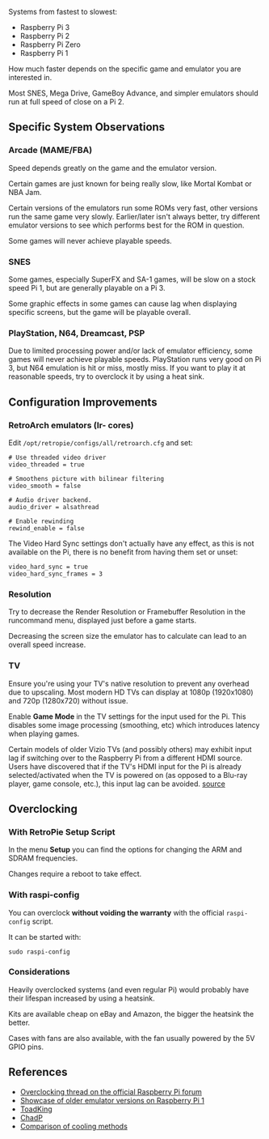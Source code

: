 Systems from fastest to slowest:

* Raspberry Pi 3
* Raspberry Pi 2
* Raspberry Pi Zero
* Raspberry Pi 1

How much faster depends on the specific game and emulator you are interested in.

Most SNES, Mega Drive, GameBoy Advance, and simpler emulators should run at full speed of close on a Pi 2.

## Specific System Observations

### Arcade (MAME/FBA)

Speed depends greatly on the game and the emulator version.

Certain games are just known for being really slow, like Mortal Kombat or NBA Jam.

Certain versions of the emulators run some ROMs very fast, other versions run the same game very slowly. Earlier/later isn't always better, try different emulator versions to see which performs best for the ROM in question.

Some games will never achieve playable speeds.

### SNES

Some games, especially SuperFX and SA-1 games, will be slow on a stock speed Pi 1, but are generally playable on a Pi 3.

Some graphic effects in some games can cause lag when displaying specific screens, but the game will be playable overall.

### PlayStation, N64, Dreamcast, PSP

Due to limited processing power and/or lack of emulator efficiency, some games will never achieve playable speeds. PlayStation runs very good on Pi 3, but N64 emulation is hit or miss, mostly miss. If you want to play it at reasonable speeds, try to overclock it by using a heat sink. 

## Configuration Improvements

### RetroArch emulators (lr- cores)

Edit `/opt/retropie/configs/all/retroarch.cfg` and set:

```
# Use threaded video driver
video_threaded = true

# Smoothens picture with bilinear filtering
video_smooth = false

# Audio driver backend.
audio_driver = alsathread

# Enable rewinding
rewind_enable = false
```

The Video Hard Sync settings don't actually have any effect, as this is not available on the Pi, there is no benefit from having them set or unset:

~~~
video_hard_sync = true
video_hard_sync_frames = 3
~~~

### Resolution

Try to decrease the Render Resolution or Framebuffer Resolution in the runcommand menu, displayed just before a game starts.

Decreasing the screen size the emulator has to calculate can lead to an overall speed increase.

### TV

Ensure you're using your TV's native resolution to prevent any overhead due to upscaling. Most modern HD TVs can display at 1080p (1920x1080) and 720p (1280x720) without issue.

Enable **Game Mode** in the TV settings for the input used for the Pi. This disables some image processing (smoothing, etc) which introduces latency when playing games.

Certain models of older Vizio TVs (and possibly others) may exhibit input lag if switching over to the Raspberry Pi from a different HDMI source.  Users have discovered that if the TV's HDMI input for the Pi is already selected/activated when the TV is powered on (as opposed to a Blu-ray player, game console, etc.), this input lag can be avoided. [source](https://retropie.org.uk/forum/topic/8552/psa-possible-source-of-controller-input-lag)

## Overclocking

### With RetroPie Setup Script

In the menu **Setup** you can find the options for changing the ARM and SDRAM frequencies.

Changes require a reboot to take effect.

### With raspi-config

You can overclock **without voiding the warranty** with the official `raspi-config` script.

It can be started with:

```
sudo raspi-config
```
### Considerations

Heavily overclocked systems (and even regular Pi) would probably have their lifespan increased by using a heatsink.

Kits are available cheap on eBay and Amazon, the bigger the heatsink the better.

Cases with fans are also available, with the fan usually powered by the 5V GPIO pins.

## References

* [Overclocking thread on the official Raspberry Pi forum](http://www.raspberrypi.org/phpBB3/viewtopic.php?f=29&t=6201)
* [Showcase of older emulator versions on Raspberry Pi 1](http://www.youtube.com/watch?v=rm3IuXeIfaw)
* [ToadKing](http://www.raspberrypi.org/phpBB3/viewtopic.php?p=137827#p137827)
* [ChadP](http://www.raspberrypi.org/phpBB3/viewtopic.php?p=156971#p156971)
* [Comparison of cooling methods](https://www.youtube.com/watch?v=1AYGnw6MwFM)